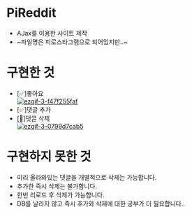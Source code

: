 # PiReddit

- AJax를 이용한 사이트 제작
- ~파일명은 피로스타그램으로 되어있지만..~

# 구현한 것

- [✅]좋아요 <br/>
<a href="https://imgbb.com/"><img src="https://i.ibb.co/GMgz0fp/ezgif-3-f47f255faf.gif" alt="ezgif-3-f47f255faf" border="0"></a>
- [✅]댓글 추가
- [🔺]댓글 삭제 <br/>
<a href="https://imgbb.com/"><img src="https://i.ibb.co/D51rJqh/ezgif-3-0799d7cab5.gif" alt="ezgif-3-0799d7cab5" border="0"></a>

# 구현하지 못한 것

- 미리 올라와있는 댓글을 개별적으로 삭제는 가능합니다.
- 추가한 즉시 삭제는 불가합니다.
- 한번 리로드 후 삭제가 가능합니다.
- DB를 날리지 않고 즉시 추가와 삭제에 대한 공부가 더 필요합니다..
